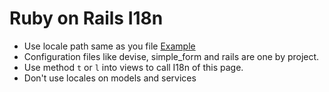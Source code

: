 # Ruby on Rails I18n

* Use locale path same as you file [Example](/best-practices/rubyonrails/locales/sample.rb)
* Configuration files like devise, simple_form and rails are one by project.
* Use method `t` or `l` into views to call I18n of this page.
* Don't use locales on models and services
